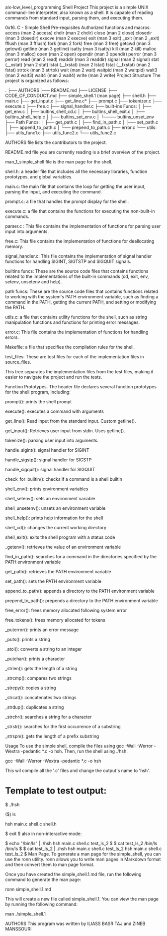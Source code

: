 alx-low_level_programming
Shell Project
This project is a simple UNIX command-line interpreter, also known as a shell. It is capable of reading commands from standard input, parsing them, and executing them.

0x16. C - Simple Shell
Pre-requisites
Authorized functions and macros:
access (man 2 access)
chdir (man 2 chdir)
close (man 2 close)
closedir (man 3 closedir)
execve (man 2 execve)
exit (man 3 exit)
_exit (man 2 _exit)
fflush (man 3 fflush)
fork (man 2 fork)
free (man 3 free)
getcwd (man 3 getcwd)
getline (man 3 getline)
isatty (man 3 isatty)
kill (man 2 kill)
malloc (man 3 malloc)
open (man 2 open)
opendir (man 3 opendir)
perror (man 3 perror)
read (man 2 read)
readdir (man 3 readdir)
signal (man 2 signal)
stat (__xstat) (man 2 stat)
lstat (__lxstat) (man 2 lstat)
fstat (__fxstat) (man 2 fstat)
strtok (man 3 strtok)
wait (man 2 wait)
waitpid (man 2 waitpid)
wait3 (man 2 wait3)
wait4 (man 2 wait4)
write (man 2 write)
Project Structure
The project is organized as follows:

.
├── AUTHORS
├── README.md
├── LICENSE
├── CODE_OF_CONDUCT.md
├── simple_shell.1 (man page)
├── shell.h
├── main.c
├── get_input.c
├── get_line.c*
├── prompt.c
├── tokenizer.c
├── execute.c
├── free.c
├── signal_handler.c
├── built-ins Funcs:
│ ├── get_env.c
│ ├── bultins_shell_cd.c
│ ├── bultins_shell_exit.c
│ ├── bultins_shell_help.c
│ ├── bultins_set_env.c
│ └──── bultins_unset_env
├── Path Funcs:
│ ├── get_path.c
│ ├── find_in_path.c
│ ├── set_path.c
│ ├── append_to_path.c
│ └── prepend_to_path.c
├── error.c
└── utils:
  ├── utils_func1.c
  ├── utils_func2.c
  └── utils_func2.c

AUTHORS file lists the contributors to the project.

README.md file you are currently reading is a brief overview of the project.

man_1_simple_shell file is the man page for the shell.

shell.h: a header file that includes all the necessary libraries, function prototypes, and global variables.

main.c: the main file that contains the loop for getting the user input, parsing the input, and executing the command.

prompt.c: a file that handles the prompt display for the shell.

execute.c: a file that contains the functions for executing the non-built-in commands.

parser.c : This file contains the implementation of functions for parsing user input into arguments.

free.c: This file contains the implementation of functions for deallocating memory.

signal_handler.c: This file contains the implementation of signal handler functions for handling SIGINT, SIGTSTP and SIGQUIT signals.

builtins funcs: These are the source code files that contains functions related to the implementations of the built-in commands (cd, exit, env, setenv, unsetenv and help).

path funcs: These are the source code files that contains functions related to working with the system's PATH environment variable, such as finding a command in the PATH, getting the current PATH, and setting or modifying the PATH.

utils.c: a file that contains utility functions for the shell, such as string manipulation functions and functions for printing error messages.

error.c: This file contains the implementation of functions for handling errors.

Makefile: a file that specifies the compilation rules for the shell.

test_files: These are test files for each of the implementation files in source_files.

This tree separates the implementation files from the test files, making it easier to navigate the project and run the tests.

Function Prototypes.
The header file declares several function prototypes for the shell program, including:

prompt(): prints the shell prompt

execute(): executes a command with arguments

get_line(): Read input from the standard input. Custom getline().

get_input(): Retrieves user input from stdin. Uses getline().

tokenize(): parsing user input into arguments.

handle_sigint(): signal handler for SIGINT

handle_sigstp(): signal handler for SIGSTP

handle_sigquit(): signal handler for SIGQUIT

check_for_builtin(): checks if a command is a shell builtin

shell_env(): prints environment variables

shell_setenv(): sets an environment variable

shell_unsetenv(): unsets an environment variable

shell_help(): prints help information for the shell

shell_cd(): changes the current working directory

shell_exit(): exits the shell program with a status code

_getenv(): retrieves the value of an environment variable

find_in_path(): searches for a command in the directories specified by the PATH environment variable

get_path(): retrieves the PATH environment variable

set_path(): sets the PATH environment variable

append_to_path(): appends a directory to the PATH environment variable

prepend_to_path(): prepends a directory to the PATH environment variable

free_error(): frees memory allocated following system error

free_tokens(): frees memory allocated for tokens

_puterror(): prints an error message

_puts(): prints a string

_atoi(): converts a string to an integer

_putchar(): prints a character

_strlen(): gets the length of a string

_strcmp(): compares two strings

_strcpy(): copies a string

_strcat(): concatenates two strings

_strdup(): duplicates a string

_strchr(): searches a string for a character

_strstr(): searches for the first occurrence of a substring

_strspn(): gets the length of a prefix substring

Usage
To use the simple shell, compile the files using gcc -Wall -Werror -Wextra -pedantic *.c -o hsh. Then, run the shell using ./hsh.

gcc -Wall -Werror -Wextra -pedantic *.c -o hsh

This wil compile all the '.c' files and change the output's name to 'hsh'.

Template to test output:
=============

$ ./hsh

($) ls

hsh main.c shell.c shell.h

$ exit
$
also in non-interactive mode:

$ echo "/bin/ls" | ./hsh
hsh main.c shell.c test_ls_2
$
$ cat test_ls_2
/bin/ls
/bin/ls
$
$ cat test_ls_2 | ./hsh
hsh main.c shell.c test_ls_2
hsh main.c shell.c test_ls_2
$
Man Page.
To generate a man page for the simple_shell, you can use the ronn utility. ronn allows you to write man pages in Markdown format and then convert them to man page format.

Once you have created the simple_shell.1.md file, run the following command to generate the man page:

ronn simple_shell.1.md

This will create a new file called simple_shell.1. You can view the man page by running the following command:

man ./simple_shell.1

AUTHORS
This program was written by ILIASS BASR TAJ and ZINEB MANSSOURI
